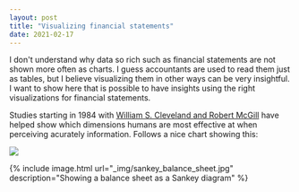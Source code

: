 ```yaml
---
layout: post
title: "Visualizing financial statements"
date: 2021-02-17
---
```


I don't understand why data so rich such as financial statements are not shown more often as charts. I guess accountants are used to read them just as tables, but I believe visualizing them in other ways can be very insightful. I want to show here that is possible to have insights using the right visualizations for financial statements.

Studies starting in 1984 with [William S. Cleveland and Robert McGill](https://www.jstor.org/stable/pdf/2288400.pdf) have helped show which dimensions humans are most effective at when perceiving acurately information. Follows a nice chart showing this:

![](https://knowablemagazine.org/do/10.1146/knowable-110919-1/feature/media/G-01-visual-ranking.svg)


{% include image.html url="_img/sankey_balance_sheet.jpg" description="Showing a balance sheet as a Sankey diagram" %}
